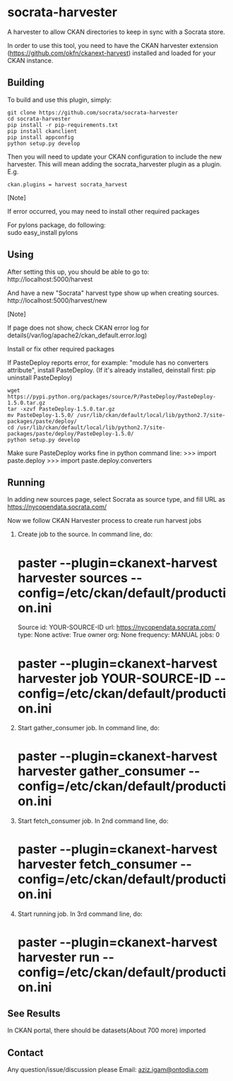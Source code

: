 socrata-harvester
=================

A harvester to allow CKAN directories to keep in sync with a Socrata store.

In order to use this tool, you need to have the CKAN harvester extension (https://github.com/okfn/ckanext-harvest)
installed and loaded for your CKAN instance.


Building
------------

To build and use this plugin, simply:

    git clone https://github.com/socrata/socrata-harvester
    cd socrata-harvester
    pip install -r pip-requirements.txt
    pip install ckanclient
    pip install appconfig
    python setup.py develop

Then you will need to update your CKAN configuration to include the new harvester.  This will mean adding the
socrata_harvester plugin as a plugin.  E.g.

    ckan.plugins = harvest socrata_harvest

[Note]

If error occurred, you may need to install other required packages

For pylons package, do following:   
    sudo easy_install pylons


Using
------------

After setting this up, you should be able to go to:
    http://localhost:5000/harvest

And have a new "Socrata" harvest type show up when creating sources.
    http://localhost:5000/harvest/new

[Note]

If page does not show, check CKAN error log for details(/var/log/apache2/ckan_default.error.log)

Install or fix other required packages

If PasteDeploy reports error, for example: "module has no converters attribute", install PasteDeploy. 
(If it's already installed, deinstall first: pip uninstall PasteDeploy)

    wget https://pypi.python.org/packages/source/P/PasteDeploy/PasteDeploy-1.5.0.tar.gz
    tar -xzvf PasteDeploy-1.5.0.tar.gz
    mv PasteDeploy-1.5.0/ /usr/lib/ckan/default/local/lib/python2.7/site-packages/paste/deploy/
    cd /usr/lib/ckan/default/local/lib/python2.7/site-packages/paste/deploy/PasteDeploy-1.5.0/
    python setup.py develop

Make sure PasteDeploy works fine in python command line:
    >>> import paste.deploy
    >>> import paste.deploy.converters


Running 
------------

In adding new sources page, select Socrata as source type, and fill URL as https://nycopendata.socrata.com/

Now we follow CKAN Harvester process to create run harvest jobs

1. Create job to the source. In command line, do:
    # paster --plugin=ckanext-harvest harvester sources --config=/etc/ckan/default/production.ini
    Source id: YOUR-SOURCE-ID
          url: https://nycopendata.socrata.com/
         type: None
       active: True
    owner org: None
    frequency: MANUAL
         jobs: 0

    # paster --plugin=ckanext-harvest harvester job YOUR-SOURCE-ID --config=/etc/ckan/default/production.ini

2. Start gather_consumer job. In command line, do:
    # paster --plugin=ckanext-harvest harvester gather_consumer --config=/etc/ckan/default/production.ini

3. Start fetch_consumer job. In 2nd command line, do:
    # paster --plugin=ckanext-harvest harvester fetch_consumer --config=/etc/ckan/default/production.ini

4. Start running job. In 3rd command line, do:
    # paster --plugin=ckanext-harvest harvester run --config=/etc/ckan/default/production.ini


See Results
------------

In CKAN portal, there should be datasets(About 700 more) imported


Contact
------------

Any question/issue/discussion please Email: aziz.igam@ontodia.com
